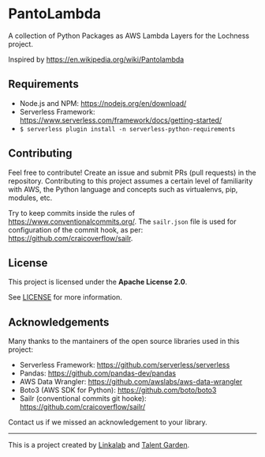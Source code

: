 # PantoLambda

A collection of Python Packages as AWS Lambda Layers for the Lochness project.

Inspired by https://en.wikipedia.org/wiki/Pantolambda

## Requirements

- Node.js and NPM: https://nodejs.org/en/download/
- Serverless Framework: https://www.serverless.com/framework/docs/getting-started/
- `$ serverless plugin install -n serverless-python-requirements`

## Contributing

Feel free to contribute! Create an issue and submit PRs (pull requests) in the repository. Contributing to this project assumes a certain level of familiarity with AWS, the Python language and concepts such as virtualenvs, pip, modules, etc.

Try to keep commits inside the rules of https://www.conventionalcommits.org/. The `sailr.json` file is used for configuration of the commit hook, as per: https://github.com/craicoverflow/sailr.

## License

This project is licensed under the **Apache License 2.0**.

See [LICENSE](LICENSE) for more information.

## Acknowledgements

Many thanks to the mantainers of the open source libraries used in this project:

- Serverless Framework: https://github.com/serverless/serverless
- Pandas: https://github.com/pandas-dev/pandas
- AWS Data Wrangler: https://github.com/awslabs/aws-data-wrangler
- Boto3 (AWS SDK for Python): https://github.com/boto/boto3
- Sailr (conventional commits git hooke): https://github.com/craicoverflow/sailr/

Contact us if we missed an acknowledgement to your library.

---

This is a project created by [Linkalab](https://linkalab.it) and [Talent Garden](https://talentgarden.org).
